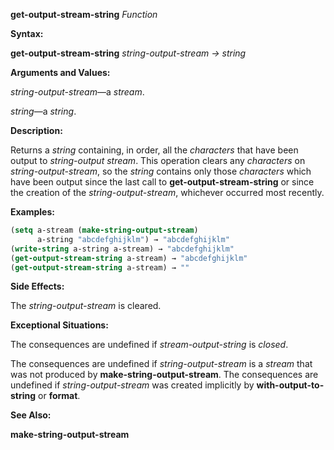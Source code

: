 **get-output-stream-string** *Function* 



**Syntax:** 



**get-output-stream-string** *string-output-stream → string* 



**Arguments and Values:** 



*string-output-stream*—a *stream*. 



*string*—a *string*. 



**Description:** 



Returns a *string* containing, in order, all the *characters* that have been output to *string-output stream*. This operation clears any *characters* on *string-output-stream*, so the *string* contains only those *characters* which have been output since the last call to **get-output-stream-string** or since the creation of the *string-output-stream*, whichever occurred most recently. 



**Examples:**
```lisp
(setq a-stream (make-string-output-stream) 
      a-string "abcdefghijklm") → "abcdefghijklm" 
(write-string a-string a-stream) → "abcdefghijklm" 
(get-output-stream-string a-stream) → "abcdefghijklm" 
(get-output-stream-string a-stream) → "" 
```
**Side Effects:** 



The *string-output-stream* is cleared. 



**Exceptional Situations:** 



The consequences are undefined if *stream-output-string* is *closed*. 



The consequences are undefined if *string-output-stream* is a *stream* that was not produced by **make-string-output-stream**. The consequences are undefined if *string-output-stream* was created implicitly by **with-output-to-string** or **format**. 



**See Also:** 



**make-string-output-stream** 







 



 



